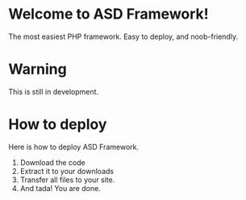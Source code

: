 # Welcome to ASD Framework!
The most easiest PHP framework.
Easy to deploy, and noob-friendly.
# Warning
This is still in development.
# How to deploy
Here is how to deploy ASD Framework.
1. Download the code
2. Extract it to your downloads
3. Transfer all files to your site.
4. And tada! You are done.
